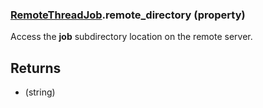 ### [RemoteThreadJob](RemoteThreadJob.md).remote_directory (property)




Access the **job** subdirectory location on the remote server.

Returns
----------
* (string)

